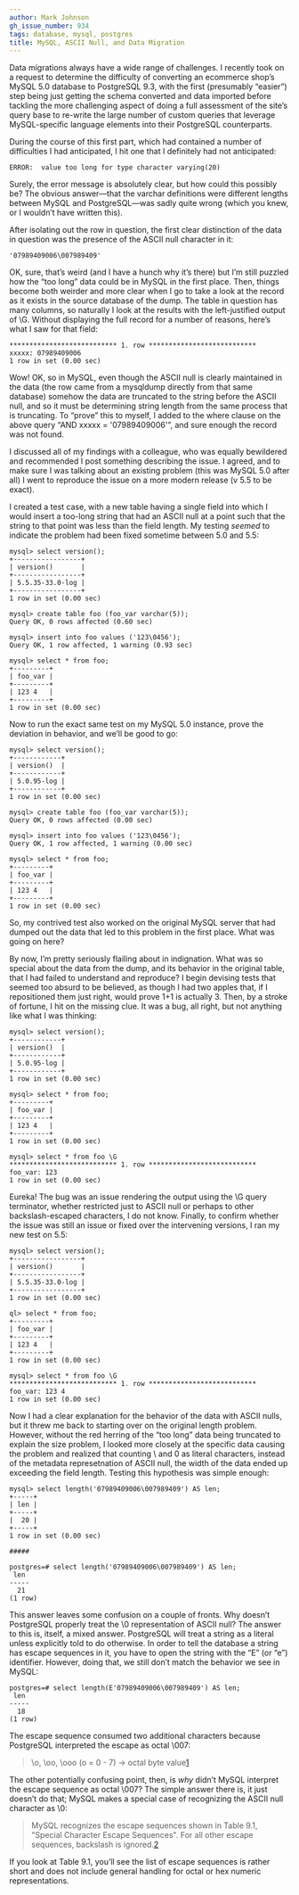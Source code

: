 ```yaml
---
author: Mark Johnson
gh_issue_number: 934
tags: database, mysql, postgres
title: MySQL, ASCII Null, and Data Migration
---
```


Data migrations always have a wide range of challenges. I recently took on a request to determine the difficulty of converting an ecommerce shop’s MySQL 5.0 database to PostgreSQL 9.3, with the first (presumably “easier”) step being just getting the schema converted and data imported before tackling the more challenging aspect of doing a full assessment of the site’s query base to re-write the large number of custom queries that leverage MySQL-specific language elements into their PostgreSQL counterparts.

During the course of this first part, which had contained a number of difficulties I had anticipated, I hit one that I definitely had not anticipated:

```
ERROR:  value too long for type character varying(20)
```

Surely, the error message is absolutely clear, but how could this possibly be? The obvious answer—​that the varchar definitions were different lengths between MySQL and PostgreSQL—​was sadly quite wrong (which you knew, or I wouldn’t have written this).

After isolating out the row in question, the first clear distinction of the data in question was the presence of the ASCII null character in it:

```
'07989409006\007989409'
```

OK, sure, that’s weird (and I have a hunch why it’s there) but I’m still puzzled how the “too long” data could be in MySQL in the first place. Then, things become both weirder and more clear when I go to take a look at the record as it exists in the source database of the dump. The table in question has many columns, so naturally I look at the results with the left-justified output of \G. Without displaying the full record for a number of reasons, here’s what I saw for that field:

```
*************************** 1. row ***************************
xxxxx: 07989409006
1 row in set (0.00 sec)
```

Wow! OK, so in MySQL, even though the ASCII null is clearly maintained in the data (the row came from a mysqldump directly from that same database) somehow the data are truncated to the string before the ASCII null, and so it must be determining string length from the same process that is truncating. To “prove” this to myself, I added to the where clause on the above query “AND xxxxx = '07989409006'”, and sure enough the record was not found.

I discussed all of my findings with a colleague, who was equally bewildered and recommended I post something describing the issue. I agreed, and to make sure I was talking about an existing problem (this was MySQL 5.0 after all) I went to reproduce the issue on a more modern release (v 5.5 to be exact).

I created a test case, with a new table having a single field into which I would insert a too-long string that had an ASCII null at a point such that the string to that point was less than the field length. My testing *seemed* to indicate the problem had been fixed sometime between 5.0 and 5.5:

```
mysql> select version();
+-----------------+
| version()       |
+-----------------+
| 5.5.35-33.0-log |
+-----------------+
1 row in set (0.00 sec)

mysql> create table foo (foo_var varchar(5));
Query OK, 0 rows affected (0.60 sec)

mysql> insert into foo values ('123\0456');
Query OK, 1 row affected, 1 warning (0.93 sec)

mysql> select * from foo;
+---------+
| foo_var |
+---------+
| 123 4   |
+---------+
1 row in set (0.00 sec)
```

Now to run the exact same test on my MySQL 5.0 instance, prove the deviation in behavior, and we’ll be good to go:

```
mysql> select version();
+------------+
| version()  |
+------------+
| 5.0.95-log |
+------------+
1 row in set (0.00 sec)

mysql> create table foo (foo_var varchar(5));
Query OK, 0 rows affected (0.00 sec)

mysql> insert into foo values ('123\0456');
Query OK, 1 row affected, 1 warning (0.00 sec)

mysql> select * from foo;
+---------+
| foo_var |
+---------+
| 123 4   |
+---------+
1 row in set (0.00 sec)
```

So, my contrived test also worked on the original MySQL server that had dumped out the data that led to this problem in the first place. What was going on here?

By now, I’m pretty seriously flailing about in indignation. What was so special about the data from the dump, and its behavior in the original table, that I had failed to understand and reproduce? I begin devising tests that seemed too absurd to be believed, as though I had two apples that, if I repositioned them just right, would prove 1+1 is actually 3. Then, by a stroke of fortune, I hit on the missing clue. It was a bug, all right, but not anything like what I was thinking:

```
mysql> select version();
+------------+
| version()  |
+------------+
| 5.0.95-log |
+------------+
1 row in set (0.00 sec)

mysql> select * from foo;
+---------+
| foo_var |
+---------+
| 123 4   |
+---------+
1 row in set (0.00 sec)

mysql> select * from foo \G
*************************** 1. row ***************************
foo_var: 123
1 row in set (0.00 sec)
```

Eureka! The bug was an issue rendering the output using the \G query terminator, whether restricted just to ASCII null or perhaps to other backslash-escaped characters, I do not know. Finally, to confirm whether the issue was still an issue or fixed over the intervening versions, I ran my new test on 5.5:

```
mysql> select version();
+-----------------+
| version()       |
+-----------------+
| 5.5.35-33.0-log |
+-----------------+
1 row in set (0.00 sec)

ql> select * from foo;
+---------+
| foo_var |
+---------+
| 123 4   |
+---------+
1 row in set (0.00 sec)

mysql> select * from foo \G
*************************** 1. row ***************************
foo_var: 123 4
1 row in set (0.00 sec)
```

Now I had a clear explanation for the behavior of the data with ASCII nulls, but it threw me back to starting over on the original length problem. However, without the red herring of the “too long” data being truncated to explain the size problem, I looked more closely at the specific data causing the problem and realized that counting \ and 0 as literal characters, instead of the metadata represetnation of ASCII null, the width of the data ended up exceeding the field length. Testing this hypothesis was simple enough:

```
mysql> select length('07989409006\007989409') AS len;
+-----+
| len |
+-----+
|  20 |
+-----+
1 row in set (0.00 sec)

#####

postgres=# select length('07989409006\007989409') AS len;
 len
-----
  21
(1 row)
```

This answer leaves some confusion on a couple of fronts. Why doesn’t PostgreSQL properly treat the \0 representation of ASCII null? The answer to this is, itself, a mixed answer. PostgreSQL will treat a string as a literal unless explicitly told to do otherwise. In order to tell the database a string has escape sequences in it, you have to open the string with the “E” (or “e”) identifier. However, doing that, we still don’t match the behavior we see in MySQL:

```
postgres=# select length(E'07989409006\007989409') AS len;
 len
-----
  18
(1 row)
```

The escape sequence consumed two additional characters because PostgreSQL interpreted the escape as octal \007:

> \o, \oo, \ooo (o = 0 - 7) -> octal byte value[1](http://www.postgresql.org/docs/9.3/static/sql-syntax-lexical.html#SQL-SYNTAX-STRINGS-ESCAPE)

The other potentially confusing point, then, is *why* didn’t MySQL interpret the escape sequence as octal \007? The simple answer there is, it just doesn’t do that; MySQL makes a special case of recognizing the ASCII null character as \0:

> MySQL recognizes the escape sequences shown in Table 9.1, "Special Character Escape Sequences". For all other escape sequences, backslash is ignored.[2](http://dev.mysql.com/doc/refman/5.6/en/string-literals.html#character-escape-sequences)

If you look at Table 9.1, you’ll see the list of escape sequences is rather short and does not include general handling for octal or hex numeric representations.
